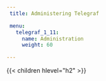```yaml
---
 title: Administering Telegraf

 menu:
   telegraf_1_11:
     name: Administration
     weight: 60

---
```


{{< children hlevel="h2" >}}
